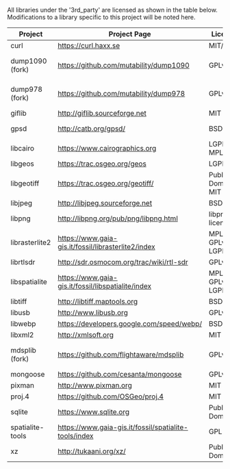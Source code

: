 All libraries under the '3rd_party' are licensed as shown in the table below.  Modifications to a library specific to this project will be noted here.

|Project|Project Page|License|Modifications|
|-------|------------|-------|-------------|
|curl|https://curl.haxx.se|MIT/X||
|dump1090 (fork)|https://github.com/mutability/dump1090|GPLv2|Added 'MAKE_DUMP_1090_LIB' flag to allow use as a lib|
|dump978 (fork)|https://github.com/mutability/dump978|GPLv2|Added 'MAKE_DUMP_978_LIB' flag to allow use as a lib|
|giflib|http://giflib.sourceforge.net|MIT||
|gpsd|http://catb.org/gpsd/|BSD|Comment out device reset on disconnect|
|libcairo|https://www.cairographics.org|LGPL2.1, MPL1.1||
|libgeos|https://trac.osgeo.org/geos|LGPL||
|libgeotiff|https://trac.osgeo.org/geotiff/|Public Domain, MIT||
|libjpeg|http://libjpeg.sourceforge.net|BSD-like||
|libpng|http://libpng.org/pub/png/libpng.html|libpng license||
|librasterlite2|https://www.gaia-gis.it/fossil/librasterlite2/index|MPL 1.1, GPLv2.0, LGPLv2.1||
|librtlsdr|http://sdr.osmocom.org/trac/wiki/rtl-sdr|GPLv2||
|libspatialite|https://www.gaia-gis.it/fossil/libspatialite/index|MPL 1.1, GPLv2.0, LGPLv2.1||
|libtiff|http://libtiff.maptools.org|BSD-like||
|libusb|http://www.libusb.org|GPLv2.1||
|libwebp|https://developers.google.com/speed/webp/|BSD||
|libxml2|http://xmlsoft.org|MIT||
|mdsplib (fork)|https://github.com/flightaware/mdsplib|GPLv2.1|Removal of unused variables to silence compiler|
|mongoose|https://github.com/cesanta/mongoose|GPLv2||
|pixman|http://www.pixman.org|MIT||
|proj.4|https://github.com/OSGeo/proj.4|MIT||
|sqlite|https://www.sqlite.org|Public Domain||
|spatialite-tools|https://www.gaia-gis.it/fossil/spatialite-tools/index|GPL v3||
|xz|http://tukaani.org/xz/|Public Domain||
